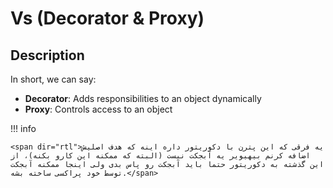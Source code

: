 # Vs (Decorator & Proxy)

## Description

In short, we can say:

- **Decorator**: Adds responsibilities to an object dynamically
- **Proxy**: Controls access to an object

!!! info

    <span dir="rtl">یه فرقی که این پترن با دکوریتور داره اینه که هدف اصلیش اضافه کرنم بیهیویر یه آبجکت نیست (البته که ممکنه این کارو بکنه)، از این گذشته به دکوریتور حتما باید آبجکت رو پاس بدی ولی اینجا ممکنه آبجکت توسط خود پراکسی ساخته بشه.</span>
